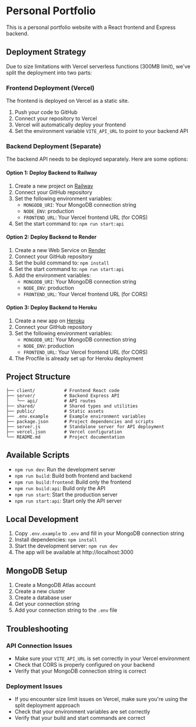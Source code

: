 # Personal Portfolio

This is a personal portfolio website with a React frontend and Express backend.

## Deployment Strategy

Due to size limitations with Vercel serverless functions (300MB limit), we've split the deployment into two parts:

### Frontend Deployment (Vercel)
The frontend is deployed on Vercel as a static site.

1. Push your code to GitHub
2. Connect your repository to Vercel
3. Vercel will automatically deploy your frontend
4. Set the environment variable `VITE_API_URL` to point to your backend API

### Backend Deployment (Separate)
The backend API needs to be deployed separately. Here are some options:

#### Option 1: Deploy Backend to Railway
1. Create a new project on [Railway](https://railway.app/)
2. Connect your GitHub repository
3. Set the following environment variables:
   - `MONGODB_URI`: Your MongoDB connection string
   - `NODE_ENV`: production
   - `FRONTEND_URL`: Your Vercel frontend URL (for CORS)
4. Set the start command to: `npm run start:api`

#### Option 2: Deploy Backend to Render
1. Create a new Web Service on [Render](https://render.com/)
2. Connect your GitHub repository
3. Set the build command to: `npm install`
4. Set the start command to: `npm run start:api`
5. Add the environment variables:
   - `MONGODB_URI`: Your MongoDB connection string
   - `NODE_ENV`: production
   - `FRONTEND_URL`: Your Vercel frontend URL (for CORS)

#### Option 3: Deploy Backend to Heroku
1. Create a new app on [Heroku](https://heroku.com/)
2. Connect your GitHub repository
3. Set the following environment variables:
   - `MONGODB_URI`: Your MongoDB connection string
   - `NODE_ENV`: production
   - `FRONTEND_URL`: Your Vercel frontend URL (for CORS)
4. The Procfile is already set up for Heroku deployment

## Project Structure

```
├── client/           # Frontend React code
├── server/           # Backend Express API
│   └── api/          # API routes
├── shared/           # Shared types and utilities
├── public/           # Static assets
├── .env.example      # Example environment variables
├── package.json      # Project dependencies and scripts
├── server.js         # Standalone server for API deployment
├── vercel.json       # Vercel configuration
└── README.md         # Project documentation
```

## Available Scripts

- `npm run dev`: Run the development server
- `npm run build`: Build both frontend and backend
- `npm run build:frontend`: Build only the frontend
- `npm run build:api`: Build only the API
- `npm run start`: Start the production server
- `npm run start:api`: Start only the API server

## Local Development
1. Copy `.env.example` to `.env` and fill in your MongoDB connection string
2. Install dependencies: `npm install`
3. Start the development server: `npm run dev`
4. The app will be available at http://localhost:3000

## MongoDB Setup
1. Create a MongoDB Atlas account
2. Create a new cluster
3. Create a database user
4. Get your connection string
5. Add your connection string to the `.env` file

## Troubleshooting

### API Connection Issues
- Make sure your `VITE_API_URL` is set correctly in your Vercel environment
- Check that CORS is properly configured on your backend
- Verify that your MongoDB connection string is correct

### Deployment Issues
- If you encounter size limit issues on Vercel, make sure you're using the split deployment approach
- Check that your environment variables are set correctly
- Verify that your build and start commands are correct 